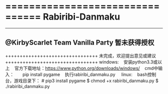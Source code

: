 ================================
Rabiribi-Danmaku
================================
--------------------------------
@KirbyScarlet
Team Vanilla Party
暂未获得授权
--------------------------------
++++++++++++++++++++++++++++++++
未完成，欢迎提出意见或建议
++++++++++++++++++++++++++++++++
windows:
    安装python3.3或以上
    官方下载地址：https://www.python.org/downloads/windows/
    cmd中输入：
        pip install pygame
    执行rabiribi_danmaku.py
    
linux:
    bash控制台，游戏目录下：
        # pip3 install pygame
        $ chmod +x rabiribi_danmaku.py
        $ ./rabiribi_danmaku.py

